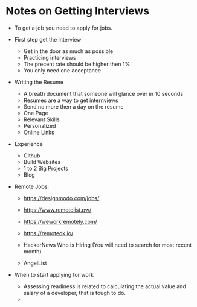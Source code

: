 # Notes on Getting Interviews

*  To get a job you need to apply for jobs.
*  First step get the interview
    *  Get in the door as much as possible
    *  Practicing interviews
    *  The precent rate should be higher then 1%
    *  You only need one acceptance 
*  Writing the Resume
    *  A breath document that someone will glance over in 10 seconds
    *  Resumes are a way to get internviews 
    *  Send no more then a day on the resume
    *  One Page
    *  Relevant Skills 
    *  Personalized
    *  Online Links 
*  Experience 
    *  Github
    *  Build Websites
    *  1 to 2 Big Projects 
    *  Blog
*  Remote Jobs:
    *  https://designmodo.com/jobs/
    *  https://www.remotelist.pw/
    *  https://weworkremotely.com/
    *  https://remoteok.io/

    *  HackerNews Who is Hiring (You will need to search for most recent month)
    *  AngelList

*  When to start applying for work
    *  Assessing readiness is related to calculating the actual value and salary of a developer, that is tough to do.
    *  